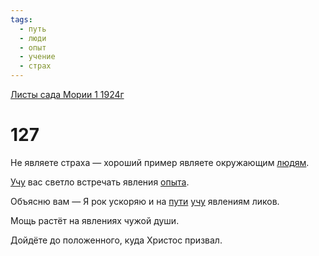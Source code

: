 ```yaml
---
tags:
  - путь
  - люди
  - опыт
  - учение
  - страх
---
```


[Листы сада Мории 1 1924г](/agni/1924)

# 127
Не являете страха — хороший пример являете окружающим [людям](/tag/#люди).   

[Учу](/tag/#учение) вас светло встречать явления [опыта](/tag/#опыт).   

Объясню вам — Я рок ускоряю и на [пути](/tag/#путь) [учу](/tag/#учение) явлениям ликов.   

Мощь растёт на явлениях чужой души.   

Дойдёте до положенного, куда Христос призвал.   

